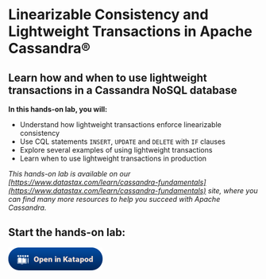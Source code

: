 # Linearizable Consistency and Lightweight Transactions in Apache Cassandra®

## Learn how and when to use lightweight transactions in a Cassandra NoSQL database

**In this hands-on lab, you will:**
* Understand how lightweight transactions enforce linearizable consistency 
* Use CQL statements `INSERT`, `UPDATE` and `DELETE` with `IF` clauses 
* Explore several examples of using lightweight transactions
* Learn when to use lightweight transactions in production

_This hands-on lab is available on our [https://www.datastax.com/learn/cassandra-fundamentals](https://www.datastax.com/learn/cassandra-fundamentals) site, where you can find many more resources to help you succeed with Apache Cassandra._

## Start the hands-on lab:

[![Open in KataPod](https://github.com/DataStax-Academy/katapod-shared-assets/blob/main/images/open-in-katapod.png)](https://gitpod.io/#https://github.com/ArtemChebotko/cassandra-fundamentals-linearizable-consistency/)

